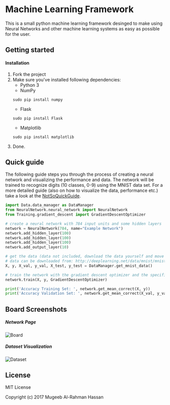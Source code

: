 # Machine Learning Framework

This is a small python machine learning framework desinged to make using Neural Networks and other machine learning systems as easy as possible for the user.

## Getting started

#### Installation

1. Fork the project
2. Make sure you've installed following dependencies:
    - Python 3
    - NumPy
    ```
    sudo pip install numpy
    ```
    - Flask
    ```
    sudo pip install Flask
    ```
    - Matplotlib
    ```
    sudo pip install matplotlib
    ```
3. Done.

## Quick guide

The following guide steps you through the process of creating a neural network and visualizing the performance and data. The network will be trained to recognize digits (10 classes, 0-9) using the MNIST data set. For a more detailed guide (also on how to visualize the data, performance etc.) take a look at the [NotSoQuickGuide](https://github.com/Gumbee/machine-learning/blob/master/NotSoQuickGuide.md).

```Python
import Data.data_manager as DataManager
from NeuralNetwork.neural_network import NeuralNetwork
from Training.gradient_descent import GradientDescentOptimizer

# create a neural network with 784 input units and some hidden layers
network = NeuralNetwork(784, name="Example Network")
network.add_hidden_layer(100)
network.add_hidden_layer(100)
network.add_hidden_layer(100)
network.add_output_layer(10)

# get the data (data not included, download the data yourself and move it to the Data/DataFiles folder)
# data can be downloaded from: http://deeplearning.net/data/mnist/mnist.pkl.gz
X, y, X_val, y_val, X_test, y_test = DataManager.get_mnist_data()

# train the network with the gradient descent optimizer and the specified settings
network.train(X, y, GradientDescentOptimizer)

print('Accuracy Training Set: ', network.get_mean_correct(X, y))
print('Accuracy Validation Set: ', network.get_mean_correct(X_val, y_val))
```

## Board Screenshots
##### Network Page
![Board](http://i.imgur.com/GQ1tQY3.png)
##### Dataset Visualization
![Dataset](http://i.imgur.com/1cLafro.png)

## License
MIT License

Copyright (c) 2017 Mugeeb Al-Rahman Hassan
